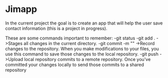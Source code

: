 # Jimapp
In the current project the goal is to create an app that will help the user save contact information (this is a project in progress).

These are some commands important to remember:
-git status
-git add . ->Stages all changes in the current directory.
-git commit -m "" ->Record changes to the repository. When you make modifications to your files, you use this command to save those changes to the local repository.
-git push ->Upload local repository commits to a remote repository. Once you've committed your changes locally to send those commits to a shared repository